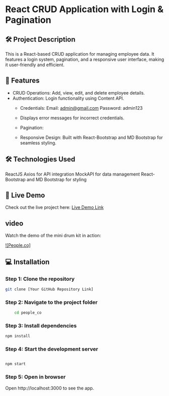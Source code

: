 # React CRUD Application with Login & Pagination

## 🛠 Project Description
This is a React-based CRUD application for managing employee data. It features a login system, pagination, and a responsive user interface, making it user-friendly and efficient.

## 🌟 Features
 - CRUD Operations:
       Add, view, edit, and delete employee details.
- Authentication:
       Login functionality using Content API.
  -  Credentials:
       Email: admin@gmail.com
       Password: admin123
  - Displays error messages for incorrect credentials.
  - Pagination:

  - Responsive Design:
      Built with React-Bootstrap and MD Bootstrap for seamless styling.

## 🛠️ Technologies Used
ReactJS
Axios for API integration
MockAPI for data management
React-Bootstrap and MD Bootstrap for styling


## 🚀 Live Demo
Check out the live project here: [Live Demo Link](https://people-co-nikita.netlify.app)
## video
Watch the demo of the mini drum kit in action:

[![People.co]](./demo.mp4)

## 💻 Installation
   ### Step 1: Clone the repository
  ```bash
  git clone [Your GitHub Repository Link]
  ````
  ### Step 2: Navigate to the project folder
```bash
    cd people_co  
```
  ### Step 3: Install dependencies
```bash
npm install
```  
### Step 4: Start the development server
```bash

npm start
``` 
### Step 5: Open in browser
Open http://localhost:3000 to see the app.



